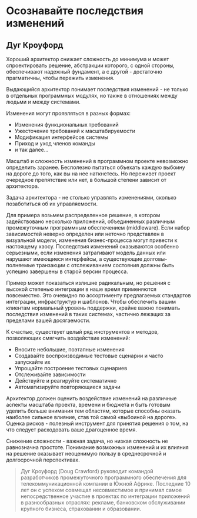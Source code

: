# Осознавайте последствия изменений

## Дуг Кроуфорд

Хороший архитектор снижает сложность до минимума и может
спроектировать решение, абстракции которого, с одной стороны, обеспечивают
надежный фундамент, а с другой - достаточно прагматичны, чтобы пережить
изменения.

Выдающийся архитектор понимает последствия изменений - не только
в отдельных программных модулях, но также в отношениях между людьми
и между системами.

Изменения могут проявляться в разных формах:
- Изменения функциональных требований
- Ужесточение требований к масштабируемости
- Модификация интерфейсов системы
- Приход и уход членов команды
- и так далее...

Масштаб и сложность изменений в программном проекте невозможно
определить заранее. Бесполезно пытаться объехать каждую выбоину на дороге
до того, как вы на нее наткнетесь. Но переживет проект очередное
препятствие или нет, в большой степени зависит от архитектора.

Задача архитектора - не столько управлять изменениями, сколько
позаботиться об их управляемости.

Для примера возьмем распределенное решение, в котором задействовано
несколько приложений, объединенных различным промежуточным
программным обеспечением (middleware). Если набор зависимостей
неверно определен или неточно представлен в визуальной модели, изменения
бизнес-процесса могут привести к настоящему хаосу. Последствия
изменений оказываются особенно серьезными, если изменения затрагивают модель
данных или нарушают имеющиеся интерфейсы, а существующие долговы-
полняемые транзакции с отслеживанием состояния должны быть успешно
завершены в старой версии процесса.

Пример может показаться излишне радикальным, но решения с высокой
степенью интеграции в наше время применяются повсеместно. Это
очевидно по ассортименту предлагаемых стандартов интеграции, инфраструктур
и шаблонов. Чтобы обеспечить вашим клиентам нормальный уровень
поддержки, крайне важно понимать последствия изменений в таких системах,
частично лежащих за пределами вашей досягаемости.

К счастью, существует целый ряд инструментов и методов, позволяющих
смягчить воздействие изменений:
- Вносите небольшие, поэтапные изменения
- Создавайте воспроизводимые тестовые сценарии и часто запускайте их
- Упрощайте построение тестовых сценариев
- Отслеживайте зависимости
- Действуйте и реагируйте систематично
- Автоматизируйте повторяющиеся задачи

Архитектор должен оценить воздействие изменений на различные аспекты
масштаба проекта, времени и бюджета и быть готовым уделить больше
внимания тем областям, которые способны оказать наиболее сильное влияние,
став той самой «выбоиной на дороге». Оценка рисков - полезный
инструмент для принятия решения о том, на что следует расходовать ваше
драгоценное время.

Снижение сложности - важная задача, но низкая сложность не равнозначна
простоте. Понимание возможных изменений и их влияния на решение
оказывает неоценимую пользу в среднесрочной и долгосрочной перспективах.

> Дуг Кроуфорд (Doug Crawford) руководит командой разработчиков
промежуточного программного обеспечения для телекоммуникационной
компании в Южной Африке. Последние 10 лет он с успехом совмещал
несовместимое и принимал самое непосредственное участие в проектах по интеграции
приложений в разнообразных отраслях: рекламе, банковском обслуживании
крупного бизнеса, страховании и образовании.